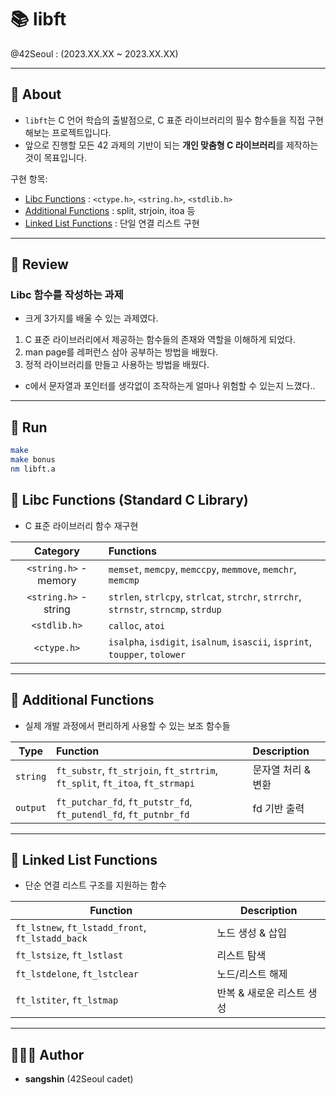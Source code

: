 # 📚 libft
@42Seoul : (2023.XX.XX ~ 2023.XX.XX)  

---

## 📖 About
- `libft`는 C 언어 학습의 출발점으로, C 표준 라이브러리의 필수 함수들을 직접 구현해보는 프로젝트입니다.  
- 앞으로 진행할 모든 42 과제의 기반이 되는 **개인 맞춤형 C 라이브러리**를 제작하는 것이 목표입니다.  

구현 항목:
- [Libc Functions](#📕-libc-functions-standard-c-library) : `<ctype.h>`, `<string.h>`, `<stdlib.h>`
- [Additional Functions](#📗-additional-functions) : split, strjoin, itoa 등
- [Linked List Functions](#📘-linked-list) : 단일 연결 리스트 구현

---

## 📝 Review
### Libc 함수를 작성하는 과제
- 크게 3가지를 배울 수 있는 과제였다.
 1. C 표준 라이브러리에서 제공하는 함수들의 존재와 역할을 이해하게 되었다.
 2. man page를 레퍼런스 삼아 공부하는 방법을 배웠다.
 3. 정적 라이브러리를 만들고 사용하는 방법을 배웠다.

- c에서 문자열과 포인터를 생각없이 조작하는게 얼마나 위험할 수 있는지 느꼈다..
---

## 🏁 Run

```sh
make
make bonus
nm libft.a
```

## 📕 Libc Functions (Standard C Library)
- C 표준 라이브러리 함수 재구현

| Category | Functions |
|:--------:|:----------|
| `<string.h>` - memory | `memset`, `memcpy`, `memccpy`, `memmove`, `memchr`, `memcmp` |
| `<string.h>` - string | `strlen`, `strlcpy`, `strlcat`, `strchr`, `strrchr`, `strnstr`, `strncmp`, `strdup` |
| `<stdlib.h>` | `calloc`, `atoi` |
| `<ctype.h>` | `isalpha`, `isdigit`, `isalnum`, `isascii`, `isprint`, `toupper`, `tolower` |

---

## 📗 Additional Functions
- 실제 개발 과정에서 편리하게 사용할 수 있는 보조 함수들  

| Type | Function | Description |
|:----:|:---------|:------------|
| `string` | `ft_substr`, `ft_strjoin`, `ft_strtrim`, `ft_split`, `ft_itoa`, `ft_strmapi` | 문자열 처리 & 변환 |
| `output` | `ft_putchar_fd`, `ft_putstr_fd`, `ft_putendl_fd`, `ft_putnbr_fd` | fd 기반 출력 |

---

## 📘 Linked List Functions
- 단순 연결 리스트 구조를 지원하는 함수  

| Function | Description |
|----------|-------------|
| `ft_lstnew`, `ft_lstadd_front`, `ft_lstadd_back` | 노드 생성 & 삽입 |
| `ft_lstsize`, `ft_lstlast` | 리스트 탐색 |
| `ft_lstdelone`, `ft_lstclear` | 노드/리스트 해제 |
| `ft_lstiter`, `ft_lstmap` | 반복 & 새로운 리스트 생성 |

---

## 🧑🏻‍💻 Author
- **sangshin** (42Seoul cadet)  
